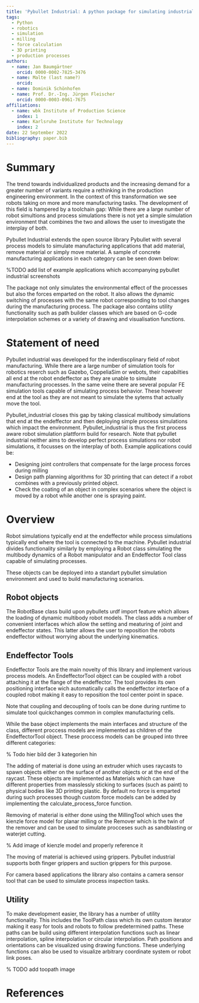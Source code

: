```yaml
---
title: 'Pybullet Industrial: A python package for simulating industrial processes and robots'
tags:
  - Python
  - robotics
  - simulation
  - milling
  - force calculation
  - 3D printing
  - production processes
authors:
  - name: Jan Baumgärtner
    orcid: 0000-0002-7825-3476
  - name: Malte (last name?)
    orcid:
  - name: Dominik Schönhofen
  - name: Prof. Dr.-Ing. Jürgen Fleischer
    orcid: 0000-0003-0961-7675
affiliations:
  - name: wbk Institute of Production Science
    index: 1
  - name: Karlsruhe Institute for Technology
    index: 2
date: 22 September 2022
bibliography: paper.bib
---
```


# Summary
The trend towards individualized products and the increasing demand for a greater number of variants require a rethinking in the production engineering environment. In the context of this transformation we see robots taking on more and more manufacturing tasks.
The development of this field is hampered by a toolchain gap: While there are a large number of robot simultions and process simulations there is not yet a simple simulation environment that combines the two and allows the user to investigate the interplay of both.

Pybullet Industrial extends the open source library Pybullet with several process models to simulate manufacturing applications that add material, remove material or simply move material. A sample of concrete manufacturing applications in each category can be seen down below:

%TODO add list of example applications which accompanying pybullet industrial screenshots

The package not only simulates the environmental effect of the processes but also the forces emparted on the robot. It also allows the dynamic switching of processes with the same robot corresponding to tool changes during the manufacturing process. The package also contains utility functionality such as path builder classes which are based on G-code interpolation schemes or a variety of drawing and visualisation functions.



# Statement of need
Pybullet industrial was developed for the inderdiscplinary field of robot manufacturing.
While there are a large number of simulation tools for robotics reserch such as Gazebo, CoppeliaSim or webots, their capabilties all end at the robot endeffector as they are unable to simulate manufacturing processes.
In the same veine there are several popular FE simulation tools capable of simulating process behavior.
These however end at the tool as they are not meant to simulate the sytems that actually move the tool.

Pybullet_industrial closes this gap by taking classical multibody simulations that end at the endeffector and then deploying simple process simulations which impact the environment.
Pybullet_industrial is thus the first process aware robot simulation plattform build for research.
Note that pybullet industrial neither aims to develop perfect process simulations nor robot simulations, it focusses on the interplay of both.
Example applications could be:

* Designing joint controllers that compensate for the large process forces during milling
* Design path planning algorithms for 3D printing that can detect if a robot combines with a previously printed object.
* Check the coating of an object in  complex scenarios where the object is moved by a robot while another one is spraying paint.


# Overview

Robot simulations typically end at the endeffector while process simulations typically end where the tool is connected to the machine. Pybullet industrial divides functionality similarly by employing a Robot class simulating the multibody dynamics of a Robot manipulator and an Endeffector Tool class capable of simulating processes.

These objects can be deployed into a standart pybullet simulation environment and used to build manufacturing scenarios.

## Robot objects

The RobotBase class build upon pybullets urdf import feature which allows the loading of dynamic multibody robot models. The class adds a number of convenient interfaces which allow the setting and meaturing of joint and endeffector states. This latter allows the user to reposition the robots endeffector without worrying about the underlying kinematics.

## Endeffector Tools

Endeffector Tools are the main novelty of this library and implement various process models.
An EndeffectorTool object can be coupled with a robot attaching it at the flange of the endeffector.
The tool provides its own positioning interface wich automatically calls the endeffector interface of a coupled robot making it easy to reposition the tool center point in space.

Note that coupling and decoupling of tools can be done during runtime to simulate tool quickchanges common in complex manufacturing cells.

While the base object implements the main interfaces and structure of the class, different proccess models are implemented as children of the EndeffectorTool object. These proccess models can be grouped into three different categories:

% Todo hier bild der 3 kategorien hin

The adding of material is done using an extruder which uses raycasts to spawn objects either on the surface of another objects or at the end of the raycast.
These objects are implemented as Materials which can have different properties from masslessly sticking to surfaces (such as paint) to physical bodies like 3D printing plastic.
By default no force is emparted during such processes though custom force models can be added by implementing the calculate_process_force function.

Removing of material is either done using the MillingTool which uses the kienzle force model for planar milling or the Remover which is the twin of the remover and can be used to simulate procceses such as sandblasting or waterjet cutting.

% Add image of kienzle model and properly reference it

The moving of material is achieved using grippers. Pybullet industrial supports both finger grippers and suction grippers for this purpose.

For camera based applications the library also contains a camera sensor tool that can be used to simulate process inspection tasks.

## Utility
To make development easier, the library has a number of utility functionality.
This includes the ToolPath class which its own custom iterator making it easy for tools and robots to follow predetermined paths. These paths can be build using different interpolation functions such as linear interpolation, spline interpolation or circular interpolation.
Path positions and orientations can be visualized using drawing functions.
These underlying functions can also be used to visualize arbitrary coordinate system or robot link poses.

% TODO add toopath image

# References
